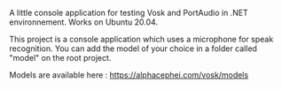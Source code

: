 A little console application for testing Vosk and PortAudio in .NET environnement. Works on Ubuntu 20.04.

This project is a console application which uses a microphone for speak recognition. You can add the model of your choice in a folder called "model" on the root project.

Models are available here : https://alphacephei.com/vosk/models
